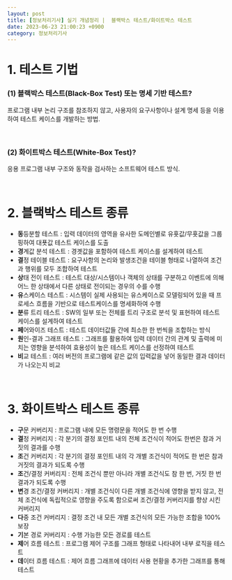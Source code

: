 ```yaml
---
layout: post
title: [정보처리기사] 실기 개념정리 |  블랙박스 테스트/화이트박스 테스트
date: 2023-06-23 21:00:23 +0900
category: 정보처리기사
---
```


# 1. 테스트 기법   
### (1) 블랙박스 테스트(Black-Box Test) 또는 명세 기반 테스트?   
프로그램 내부 논리 구조를 참조하지 않고, 사용자의 요구사항이나 설계 명세 등을 이용하여 테스트 케이스를 개발하는 방법.

<br>

### (2) 화이트박스 테스트(White-Box Test)?    
응용 프로그램 내부 구조와 동작을 검사하는 소프트웨어 테스트 방식.

<br>

# 2. 블랙박스 테스트 종류
- **동**등분할 테스트 : 입력 데이터의 영역을 유사한 도메인별로 유횻값/무횻값을 그룹핑하여 대푯값 테스트 케이스를 도출   
- **경**계값 분석 테스트 : 경곗값을 포함하여 테스트 케이스를 설계하여 테스트   
- **결**정 테이블 테스트 : 요구사항의 논리와 발생조건을 테이블 형태로 나열하여 조건과 행위를 모두 조합하여 테스트   
- **상**태 전이 테스트 : 테스트 대상/시스템이나 객체의 상태를 구분하고 이벤트에 의해 어느 한 상태에서 다른 상태로 전이되는 경우의 수를 수행   
- **유**스케이스 테스트 : 시스템이 실제 사용되는 유스케이스로 모델링되어 있을 때 프로세스 흐름을 기반으로 테스트케이스를 명세화하여 수행   
- **분**류 트리 테스트 : SW의 일부 또는 전체를 트리 구조로 분석 및 표현하여 테스트 케이스를 설계하여 테스트   
- **페**어와이즈 테스트 : 테스트 데이터값들 간에 최소한 한 번씩을 조합하는 방식   
- **원**인-결과 그래프 테스트 : 그래프를 활용하여 입력 데이터 간의 관계 및 출력에 미치는 영향을 분석하여 효용성이 높은 테스트 케이스를 선정하여 테스트   
- **비**교 테스트 : 여러 버전의 프로그램에 같은 값의 입력값을 넣어 동일한 결과 데이터가 나오는지 비교   
  
<br>

# 3. 화이트박스 테스트 종류
- **구**문 커버리지 : 프로그램 내에 모든 명령문을 적어도 한 번 수행   
- **결**정 커버리지 : 각 분기의 결정 포인트 내의 전체 조건식이 적어도 한번은 참과 거짓의 결과를 수행   
- **조**건 커버리지 : 각 분기의 결정 포인트 내의 각 개별 조건식이 적어도 한 번은 참과 거짓의 결과가 되도록 수행
- **조**건/결정 커버리지 : 전체 조건식 뿐만 아니라 개별 조건식도 참 한 번, 거짓 한 번 결과가 되도록 수행   
- **변**경 조건/결정 커버리지 : 개별 조건식이 다른 개별 조건식에 영향을 받지 않고, 전체 조건식에 독립적으로 영향을 주도록 함으로써 조건/결정 커버리지를 향상 시킨 커버리지  
- **다**중 조건 커버리지 : 결정 조건 내 모든 개별 조건식의 모든 가능한 조합을 100% 보장   
- **기**본 경로 커버리지 : 수행 가능한 모든 경로를 테스트   
- **제**어 흐름 테스트 : 프로그램 제어 구조를 그래프 형태로 나타내어 내부 로직을 테스트 
- **데**이터 흐름 테스트 : 제어 흐름 그래프에 데이터 사용 현황을 추가한 그래프를 통해 테스트 


